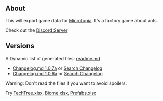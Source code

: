 ## About

This will export game data for [Microtopia](https://store.steampowered.com/app/2750000/Microtopia/). It's a factory game about ants. 

Check out the [Discord Server](https://discord.gg/F8GKVrxcWN)

## Versions

A Dynamic list of generated files: [readme.md](./export/v1.0.7a/readme.md)

- [Changelog.md 1.0.7a](./export/v1.0.7a/changelog.md) or [Search Changelog](./export/v1.0.7a/csv/changelog.csv)
- [Changelog.md 1.0.6a](./export/v1.0.6a/changelog.md) or [Search Changelog](./export/v1.0.6a/csv/changelog.csv)

Warning: Don't read the files if you want to avoid spoilers. 

Try [TechTree.xlsx](./export/v1.0.7a/techTree.xlsx), [Biome.xlsx](./export/v1.0.7a/biome.xlsx), [Prefabs.xlsx](./export/v1.0.6a/prefabs.xlsx)

